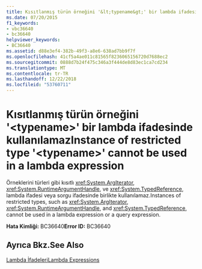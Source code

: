```yaml
---
title: Kısıtlanmış türün örneğini '&lt;typename&gt;' bir lambda ifadesinde kullanılamaz
ms.date: 07/20/2015
f1_keywords:
- vbc36640
- bc36640
helpviewer_keywords:
- BC36640
ms.assetid: d88e3ef4-382b-49f3-a8e6-638ad7bb9f7f
ms.openlocfilehash: 41cf5a4ae011c81565f8236065156720d7688ec2
ms.sourcegitcommit: 0888d7b24f475c346a3f444de8d83ec1ca7cd234
ms.translationtype: MT
ms.contentlocale: tr-TR
ms.lasthandoff: 12/22/2018
ms.locfileid: "53760711"
---
```

# <a name="instance-of-restricted-type-lttypenamegt-cannot-be-used-in-a-lambda-expression"></a><span data-ttu-id="6c0c9-102">Kısıtlanmış türün örneğini '&lt;typename&gt;' bir lambda ifadesinde kullanılamaz</span><span class="sxs-lookup"><span data-stu-id="6c0c9-102">Instance of restricted type '&lt;typename&gt;' cannot be used in a lambda expression</span></span>
<span data-ttu-id="6c0c9-103">Örneklerini türleri gibi kısıtlı <xref:System.ArgIterator>, <xref:System.RuntimeArgumentHandle>, ve <xref:System.TypedReference>, lambda ifadesi veya sorgu ifadesinde birlikte kullanılamaz.</span><span class="sxs-lookup"><span data-stu-id="6c0c9-103">Instances of restricted types, such as <xref:System.ArgIterator>, <xref:System.RuntimeArgumentHandle>, and <xref:System.TypedReference>, cannot be used in a lambda expression or a query expression.</span></span>  
  
 <span data-ttu-id="6c0c9-104">**Hata Kimliği:** BC36640</span><span class="sxs-lookup"><span data-stu-id="6c0c9-104">**Error ID:** BC36640</span></span>  
  
## <a name="see-also"></a><span data-ttu-id="6c0c9-105">Ayrıca Bkz.</span><span class="sxs-lookup"><span data-stu-id="6c0c9-105">See Also</span></span>  
 [<span data-ttu-id="6c0c9-106">Lambda İfadeleri</span><span class="sxs-lookup"><span data-stu-id="6c0c9-106">Lambda Expressions</span></span>](../../visual-basic/programming-guide/language-features/procedures/lambda-expressions.md)
